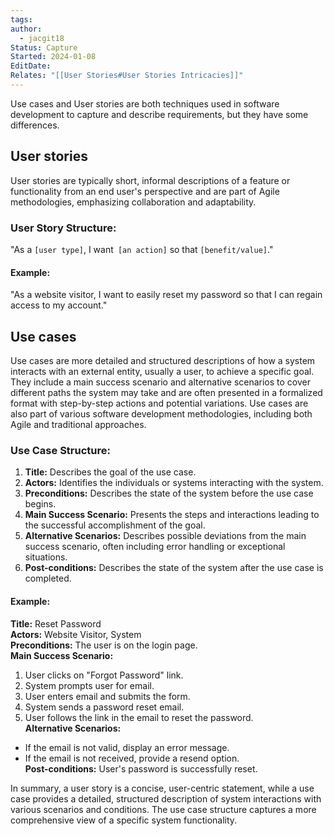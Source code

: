 ```yaml
---
tags: 
author:
  - jacgit18
Status: Capture
Started: 2024-01-08
EditDate: 
Relates: "[[User Stories#User Stories Intricacies]]"
---
```

Use cases and User stories are both techniques used in software development to capture and describe requirements, but they have some differences.

## User stories
User stories are typically short, informal descriptions of a feature or functionality from an end user's perspective and are part of Agile methodologies, emphasizing collaboration and adaptability.

### User Story Structure:  
"As a `[user type]`, I want` [an action]` so that `[benefit/value]`."  
  
#### Example:  
"As a website visitor, I want to easily reset my password so that I can regain access to my account."  

## Use cases
Use cases are more detailed and structured descriptions of how a system interacts with an external entity, usually a user, to achieve a specific goal. They include a main success scenario and alternative scenarios to cover different paths the system may take and are often presented in a formalized format with step-by-step actions and potential variations. Use cases are also part of various software development methodologies, including both Agile and traditional approaches.

### Use Case Structure:  
1. **Title:** Describes the goal of the use case.  
2. **Actors:** Identifies the individuals or systems interacting with the system.  
3. **Preconditions:** Describes the state of the system before the use case begins.  
4. **Main Success Scenario:** Presents the steps and interactions leading to the successful accomplishment of the goal.  
5. **Alternative Scenarios:** Describes possible deviations from the main success scenario, often including error handling or exceptional situations.  
6. **Post-conditions:** Describes the state of the system after the use case is completed.  
  
#### Example:  
**Title:** Reset Password  
**Actors:** Website Visitor, System  
**Preconditions:** The user is on the login page.  
**Main Success Scenario:**  
1. User clicks on "Forgot Password" link.  
2. System prompts user for email.  
3. User enters email and submits the form.  
4. System sends a password reset email.  
5. User follows the link in the email to reset the password.  
**Alternative Scenarios:**  
- If the email is not valid, display an error message.  
- If the email is not received, provide a resend option.  
**Post-conditions:** User's password is successfully reset.  
  
In summary, a user story is a concise, user-centric statement, while a use case provides a detailed, structured description of system interactions with various scenarios and conditions. The use case structure captures a more comprehensive view of a specific system functionality.